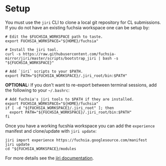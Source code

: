 # Setup

You must use the `jiri` CLI to clone a local git repository for CL submissions. If you do not have an existing fuchsia workspace one can be setup by:

    # Edit the $FUCHSIA_WORKSPACE path to taste.
    export FUCHSIA_WORKSPACE="${HOME}/fuchsia"

    # Install the jiri tool.
    curl -s https://raw.githubusercontent.com/fuchsia-mirror/jiri/master/scripts/bootstrap_jiri | bash -s "${FUCHSIA_WORKSPACE}"

    # Add `jiri` scripts to your $PATH.
    export PATH="${FUCHSIA_WORKSPACE}/.jiri_root/bin:$PATH"

**OPTIONAL:** If you don't want to re-export between terminal sessions, add the following to your `~/.bashrc`:

    # Add fuchsia's jiri tools to $PATH if they are installed.
    export FUCHSIA_WORKSPACE="${HOME}/fuchsia"
    if [ -d "${FUCHSIA_WORKSPACE}/.jiri_root" ]; then
      export PATH="${FUCHSIA_WORKSPACE}/.jiri_root/bin:$PATH"
    fi

Once you have a working fucshia workspace you can add the `experience` manifest and clone/update with `jiri update`:

    jiri import experience https://fuchsia.googlesource.com/manifest
    jiri update
    cd "${FUCHSIA_WORKSPACE}/modules

For more details see the [jiri documentation][jiri].

[jiri]: github.com/fuchsia-mirror/jiri
